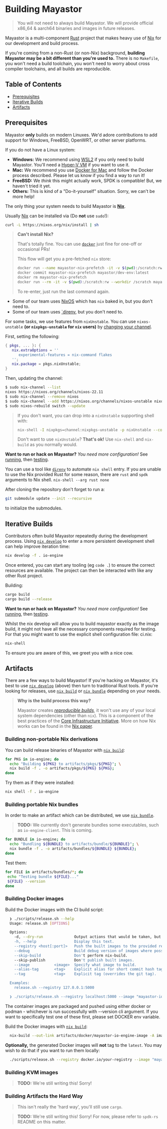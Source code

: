 # Building Mayastor

> You will not need to always build Mayastor. We will provide official x86_64
> & aarch64 binaries and images in future releases.

Mayastor is a multi-component [Rust][rust-lang] project that makes heavy use of
[Nix][nix-explore] for our development and build process.

If you're coming from a non-Rust (or non-Nix) background, **building Mayastor may be a bit
different than you're used to.** There is no `Makefile`, you won't need a build toolchain,
you won't need to worry about cross compiler toolchains, and all builds are reproducible.

## Table of Contents

- [Prerequisites](#Prerequisites)
- [Iterative Builds](#Iterative-Builds)
- [Artifacts](#Artifacts)

## Prerequisites

Mayastor **only** builds on modern Linuxes. We'd adore contributions to add support for
Windows, FreeBSD, OpenWRT, or other server platforms.

If you do not have a Linux system:

- **Windows:** We recommend using [WSL2][windows-wsl2] if you only need to
  build Mayastor. You'll need a [Hyper-V VM][windows-hyperv] if you want to use it.
- **Mac:** We recommend you use [Docker for Mac][docker-install]
  and follow the Docker process described. Please let us know if you find a way to
  run it!
- **FreeBSD:** We _think_ this might actually work, SPDK is compatible! But, we haven't
  tried it yet.
- **Others:** This is kind of a "Do-it-yourself" situation. Sorry, we can't be more help!

The only thing your system needs to build Mayastor is [**Nix**][nix-install].

Usually [Nix][nix-install] can be installed via (Do **not** use `sudo`!):

```bash
curl -L https://nixos.org/nix/install | sh
```

> **Can't install Nix?**
>
> That's totally fine. You can use [`docker`][docker-install] just fine for one-off or occasional PRs!
>
> This flow will get you a pre-fetched `nix` store:
>
> ```bash
> docker run --name mayastor-nix-prefetch -it -v $(pwd):/scratch:rw --privileged --workdir /scratch nixos/nix nix-shell --run "exit 0"
> docker commit mayastor-nix-prefetch mayastor/dev-env:latest
> docker rm mayastor-nix-prefetch
> docker run --rm -it -v $(pwd):/scratch:rw --workdir /scratch mayastor/dev-env:latest nix-shell
> ```
>
> To re-enter, just run the last command again.

- Some of our team uses [NixOS][nixos] which has `nix` baked in, but you don't need to.
- Some of our team uses [`direnv][direnv], but you don't need to.

For some tasks, we use features from `nixUnstable`. You can use `nixos-unstable`
**(or `nixpkgs-unstable` for `nix` users)** by [changing your channel][nix-channel].

First, setting the following:

```nix
{ pkgs, ... }: {
   nix.extraOptions = ''
      experimental-features = nix-command flakes
   '';
   nix.package = pkgs.nixUnstable;
}
```

Then, updating the channel:

```bash
$ sudo nix-channel --list
nixos https://nixos.org/channels/nixos-22.11
$ sudo nix-channel --remove nixos
$ sudo nix-channel --add https://nixos.org/channels/nixos-unstable nixos
$ sudo nixos-rebuild switch --update
```

> If you don't want, you can drop into a
> `nixUnstable` supporting shell with:
>
> ```bash
> nix-shell -I nixpkgs=channel:nixpkgs-unstable -p nixUnstable --command "nix --experimental-features 'nix-command flakes' develop -f . mayastor"
> ```
>
> Don't want to use `nixUnstable`? **That's ok!** Use `nix-shell` and `nix-build` as you normally would.

**Want to run or hack on Mayastor?** _You need more configuration!_ See
[running][doc-run], then [testing][doc-test].

You can use a tool like [`direnv`][direnv] to automate `nix shell` entry.
If you are unable to use the Nix provided Rust for some reason, there are `rust` and
`spdk` arguments to Nix shell. `nix-shell --arg rust none`

After cloning the repository don't forget to run a:

```bash
git submodule update --init --recursive
```

to initialize the submodules.

## Iterative Builds

Contributors often build Mayastor repeatedly during the development process.
Using [`nix develop`][nix-develop] to enter a more persistent development shell can help improve
iteration time:

```bash
nix develop -f . io-engine
```

Once entered, you can start any tooling (eg `code .`) to ensure the correct resources are available.
The project can then be interacted with like any other Rust project.

Building:

```bash
cargo build
cargo build --release
```

**Want to run or hack on Mayastor?** _You need more configuration!_ See
[running][doc-run], then [testing][doc-test].

Whilst the nix develop will allow you to build mayastor exactly as the image build, it might not have all the necessary
components required for testing.
For that you might want to use the explicit shell configuration file: ci.nix:

```bash
nix-shell
```

To ensure you are aware of this, we greet you with a nice cow.

## Artifacts

There are a few ways to build Mayastor! If you're hacking on Mayastor, it's best to use
[`nix develop`][nix-develop] (above) then turn to traditional Rust tools. If you're looking for releases,
use [`nix build`][nix-build] or [`nix bundle`][nix-bundle] depending on your needs.

> **Why is the build process this way?**
>
> Mayastor creates [_reproducible builds_][reproducible-builds], it won't use any of your
> local system dependencies (other than `nix`). This is a component of the best practices of the
> [Core Infrastructure Initiative][cii-best-practices]. More on how Nix works can be found in the
> [Nix paper][nix-paper].

### Building non-portable Nix derivations

You can build release binaries of Mayastor with [`nix build`][nix-build]:

```bash
for PKG in io-engine; do
  echo "Building ${PKG} to artifacts/pkgs/${PKG}"; \
  nix build -f . -o artifacts/pkgs/${PKG} ${PKG};
done
```

Try them as if they were installed:

```bash
nix shell -f . io-engine
```

### Building portable Nix bundles

In order to make an artifact which can be distributed, we use [`nix bundle`][nix-bundle].

> **TODO:** We currently don't generate bundles some executables, such as
> `io-engine-client`. This is coming.

```bash
for BUNDLE in io-engine; do
  echo "Bundling ${BUNDLE} to artifacts/bundle/${BUNDLE}"; \
  nix bundle -f . -o artifacts/bundles/${BUNDLE} ${BUNDLE};
done
```

Test them:

```bash
for FILE in artifacts/bundles/*; do
 echo "Testing bundle ${FILE}..."
 ${FILE} --version
done
```

### Building Docker images

Build the Docker images with the CI build script:

```bash
  ❯ ./scripts/release.sh --help
  Usage: release.sh [OPTIONS]

  Options:
    -d, --dry-run              Output actions that would be taken, but don't run them.
    -h, --help                 Display this text.
    --registry <host[:port]>   Push the built images to the provided registry.
    --debug                    Build debug version of images where possible.
    --skip-build               Don't perform nix-build.
    --skip-publish             Don't publish built images.
    --image           <image>  Specify what image to build.
    --alias-tag       <tag>    Explicit alias for short commit hash tag.
    --tag             <tag>    Explicit tag (overrides the git tag).

  Examples:
    release.sh --registry 127.0.0.1:5000

  ❯ ./scripts/release.sh --registry localhost:5000 --image "mayastor-io-engine"
```

The container images are packaged and pushed using either docker or podman - whichever is run successfully with
--version cli argument.
If you want to specifically test one of these first, please set DOCKER env variable.

Build the Docker images with [`nix build`][nix-build]:

```bash
  nix-build --out-link artifacts/docker/mayastor-io-engine-image -A images.mayastor-io-engine
```

**Optionally,** the generated Docker images will **not** tag to the `latest`. You may wish to do that if
you want to run them locally:

```bash
  ./scripts/release.sh --registry docker.io/your-registry --image "mayastor-io-engine --alias-tag latest"
```

### Building KVM images

> **TODO:** We're still writing this! Sorry!

### Building Artifacts the Hard Way

> This isn't really the 'hard way', you'll still use `cargo`.

> **TODO:** We're still writing this! Sorry! For now, please refer to
> `spdk-rs` README on this matter.

[doc-run]: ./run.md

[doc-test]: ./test.md

[direnv]: https://direnv.net/

[nix-explore]: https://nixos.org/explore.html

[nix-install]: https://nixos.org/download.html

[nix-develop]: https://nixos.org/manual/nix/unstable/command-ref/new-cli/nix3-develop.html

[nix-paper]: https://edolstra.github.io/pubs/nixos-jfp-final.pdf

[nix-build]: https://nixos.org/manual/nix/unstable/command-ref/new-cli/nix3-build.html

[nix-bundle]: https://nixos.org/manual/nix/unstable/command-ref/new-cli/nix3-bundle.html

[nix-shell]: https://nixos.org/manual/nix/unstable/command-ref/new-cli/nix3-shell.html

[nix-channel]: https://nixos.wiki/wiki/Nix_channels

[nixos]: https://nixos.org/

[rust-lang]: https://www.rust-lang.org/

[windows-wsl2]: https://wiki.ubuntu.com/WSL#Ubuntu_on_WSL

[windows-hyperv]: https://wiki.ubuntu.com/Hyper-V

[docker-install]: https://docs.docker.com/get-docker/

[reproducible-builds]: https://reproducible-builds.org/

[cii-best-practices]: https://www.coreinfrastructure.org/programs/best-practices-program/

[direnv]: https://direnv.net/
